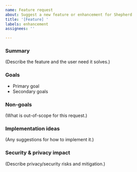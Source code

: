 ```yaml
---
name: Feature request
about: Suggest a new feature or enhancement for Shepherd
title: '[Feature] '
labels: enhancement
assignees: ''

---
```


### Summary
(Describe the feature and the user need it solves.)

### Goals
- Primary goal
- Secondary goals

### Non-goals
(What is out-of-scope for this request.)

### Implementation ideas
(Any suggestions for how to implement it.)

### Security & privacy impact
(Describe privacy/security risks and mitigation.)
